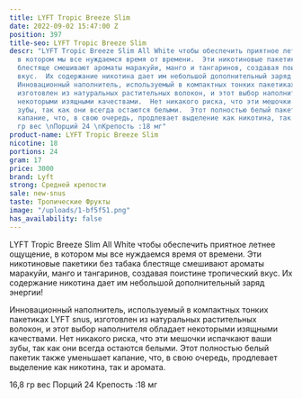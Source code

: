 ```yaml
---
title: LYFT Tropic Breeze Slim
date: 2022-09-02 15:47:00 Z
position: 397
title-seo: LYFT Tropic Breeze Slim
descr: "LYFT Tropic Breeze Slim All White чтобы обеспечить приятное летнее ощущение,
  в котором мы все нуждаемся время от времени.  Эти никотиновые пакетики без табака
  блестяще смешивают ароматы маракуйи, манго и тангаринов, создавая поистине тропический
  вкус.  Их содержание никотина дает им небольшой дополнительный заряд энергии!\n\n\n
  Инновационный наполнитель, используемый в компактных тонких пакетиках LYFT snus,
  изготовлен из натуральных растительных волокон, и этот выбор наполнителя обладает
  некоторыми изящными качествами.  Нет никакого риска, что эти мешочки испачкают ваши
  зубы, так как они всегда остаются белыми.  Этот полностью белый пакетик  также уменьшает
  капание, что, в свою очередь, продлевает выделение как никотина, так и аромата.\n\n16,8
  гр вес \nПорций 24 \nКрепость :18 мг"
product-name: LYFT Tropic Breeze Slim
nicotine: 18
portions: 24
gram: 17
price: 3000
brand: Lyft
strong: Средней крепости
sale: new-snus
taste: Тропические Фрукты
image: "/uploads/1-bf5f51.png"
has_availability: false
---
```


LYFT Tropic Breeze Slim All White чтобы обеспечить приятное летнее ощущение, в котором мы все нуждаемся время от времени.  Эти никотиновые пакетики без табака блестяще смешивают ароматы маракуйи, манго и тангаринов, создавая поистине тропический вкус.  Их содержание никотина дает им небольшой дополнительный заряд энергии!


 Инновационный наполнитель, используемый в компактных тонких пакетиках LYFT snus, изготовлен из натуральных растительных волокон, и этот выбор наполнителя обладает некоторыми изящными качествами.  Нет никакого риска, что эти мешочки испачкают ваши зубы, так как они всегда остаются белыми.  Этот полностью белый пакетик  также уменьшает капание, что, в свою очередь, продлевает выделение как никотина, так и аромата.

16,8 гр вес 
Порций 24 
Крепость :18 мг
